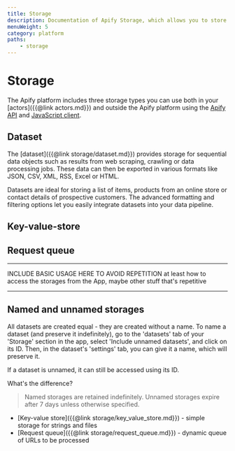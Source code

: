 ```yaml
---
title: Storage
description: Documentation of Apify Storage, which allows you to store actor inputs and outputs.
menuWeight: 5
category: platform
paths:
    - storage
---
```


# Storage

The Apify platform includes three storage types you can use both in your [actors]({{@link actors.md}}) and outside the Apify platform using the [Apify API](https://docs.apify.com/api/v2) and [JavaScript client](https://docs.apify.com/api/apify-client-js).



## Dataset

The [dataset]({{@link storage/dataset.md}}) provides storage for sequential data objects such as results from web scraping, crawling or data processing jobs. These data can then be exported in various formats like JSON, CSV, XML, RSS, Excel or HTML.

<!-- ADD THE MARKETING GRAPHIC HERE -->

Datasets are ideal for storing a list of items, products from an online store or contact details of prospective customers. The advanced formatting and filtering options let you easily integrate datasets into your data pipeline.



## Key-value-store



## Request queue




****
INCLUDE BASIC USAGE HERE TO AVOID REPETITION
at least how to access the storages from the App, maybe other stuff that's repetitive
****

## Named and unnamed storages

<!-- verify -->
All datasets are created equal - they are created without a name.
To name a dataset (and preserve it indefinitely), go to the 'datasets' tab of your 'Storage' section in the app, select 'Include unnamed datasets', and click on its ID. Then, in the dataset's 'settings' tab, you can give it a name, which will preserve it.

<!-- Is this true? -->
If a dataset is unnamed, it can still be accessed using its ID.


What's the difference?


> Named storages are retained indefinitely.
> Unnamed storages expire after 7 days unless otherwise specified.




*   [Key-value store]({{@link storage/key_value_store.md}}) - simple storage for strings and files
*   [Request queue]({{@link storage/request_queue.md}}) - dynamic queue of URLs to be processed

